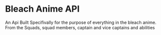 # Bleach Anime API
 
An Api Built Specifivally for the purpose of everything in the bleach anime. From the Squads, squad members, captain and vice captains and abilities
